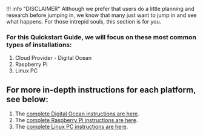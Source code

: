 !!! info "DISCLAIMER"
        Although we prefer that users do a little planning and research before jumping in,
        we know that many just want to jump in and see what happens.
        For those intrepid souls, this section is for you.  

### For this **Quickstart Guide**, we will focus on these most common types of installations:
1. Cloud Provider - Digital Ocean
2. Raspberry Pi
3. Linux PC



## For more in-depth instructions for each platform, see below:
1. The [complete Digital Ocean instructions are here](../../installation/platform/Cloud/DigitalOcean.md).
2. The [complete Raspberry Pi instructions are here](../../installation/platform/RaspberryPi/Installation.md).
3. The [complete Linux PC instructions are here](../../installation/platform/Linux/installation_native.md).